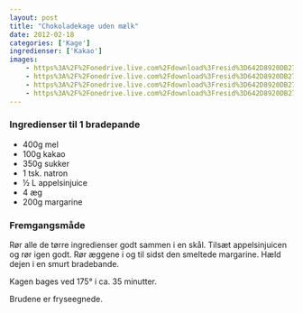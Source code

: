 ```yaml
---
layout: post
title: "Chokoladekage uden mælk"
date: 2012-02-18
categories: ['Kage']
ingredienser: ['Kakao']
images:
    - https%3A%2F%2Fonedrive.live.com%2Fdownload%3Fresid%3D642D8920DB2784EE!127139
    - https%3A%2F%2Fonedrive.live.com%2Fdownload%3Fresid%3D642D8920DB2784EE!127135
    - https%3A%2F%2Fonedrive.live.com%2Fdownload%3Fresid%3D642D8920DB2784EE!127138
    - https%3A%2F%2Fonedrive.live.com%2Fdownload%3Fresid%3D642D8920DB2784EE!127136
---
```

### Ingredienser til 1 bradepande
-   400g mel
-   100g kakao
-   350g sukker
-   1 tsk. natron
-   ½ L appelsinjuice
-   4 æg
-   200g margarine

### Fremgangsmåde
Rør alle de tørre ingredienser godt sammen i en skål. Tilsæt appelsinjuicen og rør igen godt. Rør æggene i og til sidst den smeltede margarine.
Hæld dejen i en smurt bradebande.

Kagen bages ved 175&deg; i ca. 35 minutter.

Brudene er fryseegnede.
